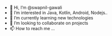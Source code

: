 - 👋 Hi, I’m @swapnil-gawali
- 👀 I’m interested in Java, Kotlin, Android, Nodejs..
- 🌱 I’m currently learning new technologies
- 💞️ I’m looking to collaborate on projects
- 📫 How to reach me ...

<!---
swapnil-gawali/swapnil-gawali is a ✨ special ✨ repository because its `README.md` (this file) appears on your GitHub profile.
You can click the Preview link to take a look at your changes.
--->
